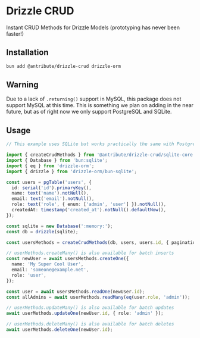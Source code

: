 # Drizzle CRUD

Instant CRUD Methods for Drizzle Models (prototyping has never been faster!)

## Installation

```bash
bun add @antribute/drizzle-crud drizzle-orm
```

## Warning

Due to a lack of `.returning()` support in MySQL, this package does not support MySQL at this time.
This is something we plan on adding in the near future, but as of right now we only support
PostgreSQL and SQLite.

## Usage

```typescript
// This example uses SQLite but works practically the same with Postgres

import { createCrudMethods } from '@antribute/drizzle-crud/sqlite-core';
import { Database } from 'bun:sqlite';
import { eq } from 'drizzle-orm';
import { drizzle } from 'drizzle-orm/bun-sqlite';

const users = pgTable('users', {
  id: serial('id').primaryKey(),
  name: text('name').notNull(),
  email: text('email').notNull(),
  role: text('role', { enum: ['admin', 'user'] }).notNull(),
  createdAt: timestamp('created_at').notNull().defaultNow(),
});

const sqlite = new Database(':memory:');
const db = drizzle(sqlite);

const usersMethods = createCrudMethods(db, users, users.id, { paginationMethod: 'limit-offset' });

// userMethods.createMany() is also available for batch inserts
const newUser = await usersMethods.createOne({
  name: 'My Super Cool User',
  email: 'someone@example.net',
  role: 'user',
});

const user = await usersMethods.readOne(newUser.id);
const allAdmins = await userMethods.readMany(eq(user.role, 'admin'));

// userMethods.updateMany() is also available for batch updates
await userMethods.updateOne(newUser.id, { role: 'admin' });

// userMethods.deleteMany() is also available for batch deletes
await userMethods.deleteOne(newUser.id);
```
